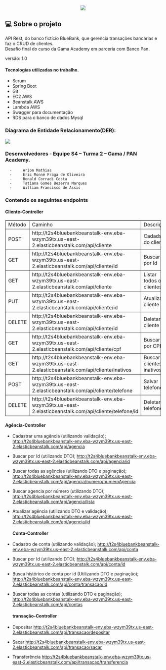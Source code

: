 <h1 align="center">
 <img src="https://ik.imagekit.io/1nwyvlydc85r/LOGObluebank_PaFzdTA64.png?updatedAt=1639239398594">
  </h1>


##  💻 Sobre o projeto
API  Rest, do banco fictício BlueBank,  que gerencia transações  bancárias e faz o CRUD de clientes.
<br>
Desafio final do curso da Gama Academy em parceria com Banco Pan.

versão: 1.0

#### Tecnologias utilizadas no trabalho.
- Scrum 
- Spring Boot
- Git
- EC2 AWS
- Beanstalk AWS
- Lambda AWS
- Swagger para documentação
- RDS para o banco de dados Mysql

### Diagrama de Entidade Relacionamento(DER):
 
<img src="https://ik.imagekit.io/1nwyvlydc85r/Diagrama_de_entidade_oX9goFyH_.png?updatedAt=1639317375093">

  

### Desenvolvedores - Equipe S4 – Turma 2 – Gama / PAN Academy.

      -     Arion Mathias
      -     Éric Monné Fraga de Oliveira
      -     Ronald Corradi Costa
      -     Tatiana Gomes Bezerra Marques
      -     William Francisco de Assis

    

###  Contendo os seguintes  endpoints


  #### Cliente-Controller
  
  <table border="1">
 <tr>
 <td> Método</td>
 <td>Caminho</td>
 <td>Descrição</td>
 </tr>
 
 <tr> 
  <td> POST</td> 
  <td>http://t2s4bluebankbeanstalk-env.eba-wzym39tx.us-east-2.elasticbeanstalk.com/api/cliente</td>
   <td>Cadadstro do cliente</td>
   </tr>
 
  <tr>
 <td>GET</td>
 <td>http://t2s4bluebankbeanstalk-env.eba-wzym39tx.us-east-2.elasticbeanstalk.com/api/cliente/id</td>
 <td>Buscar por Id</td>
 </tr>
 
 <tr>
 <td> GET</td>
 <td>http://t2s4bluebankbeanstalk-env.eba-wzym39tx.us-east-2.elasticbeanstalk.com/api/cliente</td>
 <td>Listar todos os clientes</td>
 </tr>
 
 <tr>
 <td>PUT</td>
 <td>http://t2s4bluebankbeanstalk-env.eba-wzym39tx.us-east-2.elasticbeanstalk.com/api/cliente/id</td>
 <td>Atualizar cliente</td>
 </tr>
 
 <tr>
 <td> DELETE</td>
 <td>http://t2s4bluebankbeanstalk-env.eba-wzym39tx.us-east-2.elasticbeanstalk.com/api/cliente/id</td>
 <td>Deletar cliente</td>
 </tr>
 
 <tr>
 <td>GET</td>
 <td>http://t2s4bluebankbeanstalk-env.eba-wzym39tx.us-east-2.elasticbeanstalk.com/api/cliente/cpf</td>
 <td>Buscar por CPF</td>
 </tr>
 
 <tr>
 <td>GET</td>
 <td>http://t2s4bluebankbeanstalk-env.eba-wzym39tx.us-east-2.elasticbeanstalk.com/api/cliente/inativos</td>
 <td>Buscar de clientes inativos</td>
 </tr>
 
 
 <tr>
 <td>POST</td>
 <td>http://t2s4bluebankbeanstalk-env.eba-wzym39tx.us-east-2.elasticbeanstalk.com/api/cliente/telefone</td>
 <td>Salvar telefone</td>
 </tr>
 
 
  <tr>
 <td>DELETE</td>
 <td>http://t2s4bluebankbeanstalk-env.eba-wzym39tx.us-east-2.elasticbeanstalk.com/api/cliente/telefone/id</td>
 <td>Deletar telefone</td>
 </tr>
 
  </table>
 

  #### Agência-Controller

- Cadastrar uma agência (utilizando validação);
http://t2s4bluebankbeanstalk-env.eba-wzym39tx.us-east-2.elasticbeanstalk.com/api/agencia


- Buscar por Id (utilizando DTO);
http://t2s4bluebankbeanstalk-env.eba-wzym39tx.us-east-2.elasticbeanstalk.com/api/agencia/id


- Buscar todas as agências (utilizando DTO e paginação);
http://t2s4bluebankbeanstalk-env.eba-wzym39tx.us-east-2.elasticbeanstalk.com/api/agencia/numero/numeroAgencia


- Buscar agencia por número (utilizando DTO);
http://t2s4bluebankbeanstalk-env.eba-wzym39tx.us-east-2.elasticbeanstalk.com/api/agencia/lista


- Atualizar agência (utilizando DTO e validação);
http://t2s4bluebankbeanstalk-env.eba-wzym39tx.us-east-2.elasticbeanstalk.com/api/agencia/id




  #### Conta-Controller

- Cadastro de conta (utilizando validação);
http://t2s4bluebankbeanstalk-env.eba-wzym39tx.us-east-2.elasticbeanstalk.com/api/conta


- Buscar por Id (utilizando DTO);
http://t2s4bluebankbeanstalk-env.eba-wzym39tx.us-east-2.elasticbeanstalk.com/api/conta/id


- Busca histórico de conta por id (Utilizando DTO e paginação);
http://t2s4bluebankbeanstalk-env.eba-wzym39tx.us-east-2.elasticbeanstalk.com/api/conta/transacao/id

- Buscar todas as contas (utilizando DTO e paginação);
http://t2s4bluebankbeanstalk-env.eba-wzym39tx.us-east-2.elasticbeanstalk.com/api/contas


  #### transação-Controller


- Depositar
http://t2s4bluebankbeanstalk-env.eba-wzym39tx.us-east-2.elasticbeanstalk.com/api/transacao/depositar

- Sacar
http://t2s4bluebankbeanstalk-env.eba-wzym39tx.us-east-2.elasticbeanstalk.com/api/transacao/sacar

- Transferência
http://t2s4bluebankbeanstalk-env.eba-wzym39tx.us-east-2.elasticbeanstalk.com/api/transacao/transferencia





